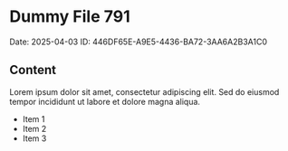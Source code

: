 # Dummy File 791

Date: 2025-04-03
ID: 446DF65E-A9E5-4436-BA72-3AA6A2B3A1C0

## Content

Lorem ipsum dolor sit amet, consectetur adipiscing elit.
Sed do eiusmod tempor incididunt ut labore et dolore magna aliqua.

* Item 1
* Item 2
* Item 3
